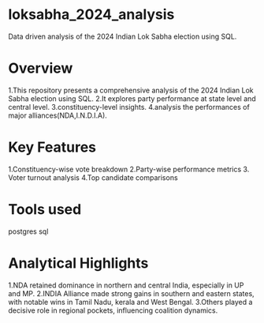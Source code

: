 # loksabha_2024_analysis
 Data driven analysis of the 2024 Indian Lok Sabha election using SQL.
# Overview
1.This repository presents a comprehensive analysis of the 2024 Indian Lok Sabha election using SQL. 
2.It explores party performance at state level and central level.
3.constituency-level insights.
4.analysis the performances of major alliances(NDA,I.N.D.I.A).

# Key Features
1.Constituency-wise vote breakdown
2.Party-wise performance metrics
3. Voter turnout analysis
4.Top candidate comparisons

# Tools used
postgres sql

 # Analytical Highlights
1.NDA retained dominance in northern and central India, especially in UP and MP.
2.INDIA Alliance made strong gains in southern and eastern states, with notable wins in Tamil Nadu, kerala and West Bengal.
3.Others played a decisive role in regional pockets, influencing coalition dynamics.

